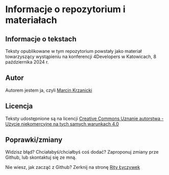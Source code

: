 # Informacje o repozytorium i materiałach

## Informacje o tekstach
Teksty opublikowane w tym repozytorium powstały jako materiał towarzyszący wystąpieniu na konferencji 4Developers w Katowicach, 8 października 2024 r.

## Autor
Autorem jestem ja, czyli [Marcin Krzanicki](https://www.linkedin.com/in/marcinkrzanicki/)

## Licencja
Teksty udostępnione są na licencji [Creative Commons Uznanie autorstwa - Użycie niekomercyjne na tych samych warunkach 4.0](https://creativecommons.org/licenses/by-nc-sa/4.0/legalcode.pl)

## Poprawki/zmiany
Widzisz błąd? Chciałabyś/chciałbyś coś dodać? 
Zaproponuj zmiany prze Github, lub skontaktuj się ze mną.

Nie wiesz, jak zacząć z Github? Zerknij na stronę [Rity Łyczywek](https://www.flynerd.pl/2017/09/git-dla-poczatkujacych-ucz-sie-interaktywnie.html)
